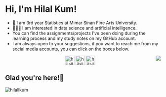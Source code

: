# Hi, I'm Hilal Kum!
- 🚀 I am 3rd year Statistics at Mimar Sinan Fine Arts University.
- 👩🏼‍💻 I am interested in data science and artificial intelligence.
- You can find the assignments/projects I've been doing during the learning process and my study notes on my GitHub account.
- I am always open to your suggestions, if you want to reach me from my social media accounts, you can click on the boxes below.
<img align='right' src="https://github-readme-stats.vercel.app/api?username=hilallkum&show_icons=true">


<p align="center">
<a href="https://linkedin.com/in/hilallkum" target="blank"><img align="center" src="https://cdn.jsdelivr.net/npm/simple-icons@3.0.1/icons/linkedin.svg" alt="hilallkum" height="30" width="30" /></a>
<a href="https://medium.com/@hilallkum" target="blank"><img align="center" src="https://webmasto.com/wp-content/uploads/2017/08/Medium-App-Icon-2017.png" alt="hilallkum" height="30" width="30" /></a>
<a href="mailto:hilallkum@gmail.com" target="blank"><img align="center" src="https://upload.wikimedia.org/wikipedia/commons/thumb/6/63/Tokyoship_Mail_icon.svg/1024px-Tokyoship_Mail_icon.svg.png" alt="hilallkum" height="30" width="30" /></a>
</p> 



## Glad you're here!🌟
<p align="left"> <img src="https://komarev.com/ghpvc/?username=hilallkum" alt="hilallkum" /> </p>





